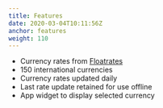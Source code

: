```yaml
---
title: Features
date: 2020-03-04T10:11:56Z
anchor: features
weight: 110
---
```



 * Currency rates from [Floatrates][1]
 * 150 international currencies
 * Currency rates updated daily
 * Last rate update retained for use offline
 * App widget to display selected currency

[1]: https://www.floatrates.com
